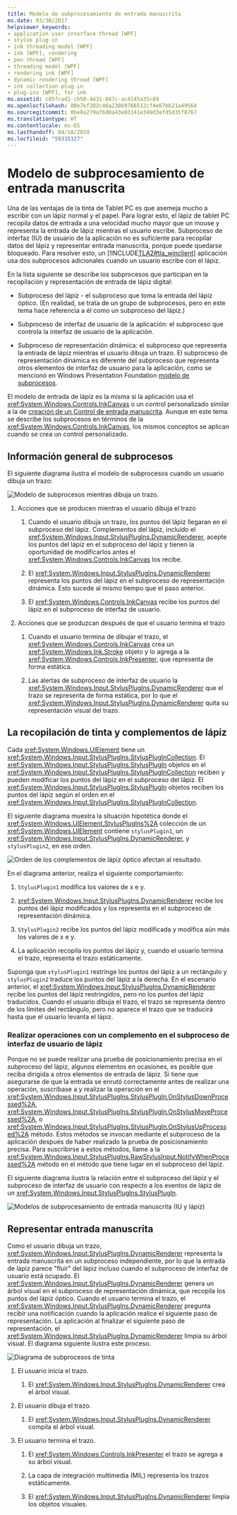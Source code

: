 ```yaml
---
title: Modelo de subprocesamiento de entrada manuscrita
ms.date: 03/30/2017
helpviewer_keywords:
- application user interface thread [WPF]
- stylus plug-in
- ink threading model [WPF]
- ink [WPF], rendering
- pen thread [WPF]
- threading model [WPF]
- rendering ink [WPF]
- dynamic rendering thread [WPF]
- ink collection plug-in
- plug-ins [WPF], for ink
ms.assetid: c85fcad1-cb50-4431-847c-ac4145a35c89
ms.openlocfilehash: 80e7ef202c46a23069766512cf4e67bb21a49564
ms.sourcegitcommit: 0be8a279af6d8a43e03141e349d3efd5d35f8767
ms.translationtype: HT
ms.contentlocale: es-ES
ms.lasthandoff: 04/18/2019
ms.locfileid: "59335327"
---
```

# <a name="the-ink-threading-model"></a>Modelo de subprocesamiento de entrada manuscrita
Una de las ventajas de la tinta de Tablet PC es que asemeja mucho a escribir con un lápiz normal y el papel.  Para lograr esto, el lápiz de tablet PC recopila datos de entrada a una velocidad mucho mayor que un mouse y representa la entrada de lápiz mientras el usuario escribe.  Subproceso de interfaz (IU) de usuario de la aplicación no es suficiente para recopilar datos del lápiz y representar entrada manuscrita, porque puede quedarse bloqueado.  Para resolver esto, un [!INCLUDE[TLA2#tla_winclient](../../../../includes/tla2sharptla-winclient-md.md)] aplicación usa dos subprocesos adicionales cuando un usuario escribe con el lápiz.  
  
 En la lista siguiente se describe los subprocesos que participan en la recopilación y representación de entrada de lápiz digital:  
  
-   Subproceso del lápiz - el subproceso que toma la entrada del lápiz óptico.  (En realidad, se trata de un grupo de subprocesos, pero en este tema hace referencia a él como un subproceso del lápiz.)  
  
-   Subproceso de interfaz de usuario de la aplicación: el subproceso que controla la interfaz de usuario de la aplicación.  
  
-   Subproceso de representación dinámica: el subproceso que representa la entrada de lápiz mientras el usuario dibuja un trazo. El subproceso de representación dinámica es diferente del subproceso que representa otros elementos de interfaz de usuario para la aplicación, como se mencionó en Windows Presentation Foundation [modelo de subprocesos](threading-model.md).  
  
 El modelo de entrada de lápiz es la misma si la aplicación usa el <xref:System.Windows.Controls.InkCanvas> o un control personalizado similar a la de [creación de un Control de entrada manuscrita](creating-an-ink-input-control.md).  Aunque en este tema se describe los subprocesos en términos de la <xref:System.Windows.Controls.InkCanvas>, los mismos conceptos se aplican cuando se crea un control personalizado.  
  
## <a name="threading-overview"></a>Información general de subprocesos  
 El siguiente diagrama ilustra el modelo de subprocesos cuando un usuario dibuja un trazo:  
  
 ![Modelo de subprocesos mientras dibuja un trazo. ](./media/inkthreading-drawingink.png "InkThreading_DrawingInk")  
  
1. Acciones que se producen mientras el usuario dibuja el trazo  
  
    1.  Cuando el usuario dibuja un trazo, los puntos del lápiz llegaran en el subproceso del lápiz.  Complementos del lápiz, incluido el <xref:System.Windows.Input.StylusPlugIns.DynamicRenderer>, acepte los puntos del lápiz en el subproceso del lápiz y tienen la oportunidad de modificarlos antes el <xref:System.Windows.Controls.InkCanvas> los recibe.  
  
    2.  El <xref:System.Windows.Input.StylusPlugIns.DynamicRenderer> representa los puntos del lápiz en el subproceso de representación dinámica. Esto sucede al mismo tiempo que el paso anterior.  
  
    3.  El <xref:System.Windows.Controls.InkCanvas> recibe los puntos del lápiz en el subproceso de interfaz de usuario.  
  
2. Acciones que se produzcan después de que el usuario termina el trazo  
  
    1.  Cuando el usuario termina de dibujar el trazo, el <xref:System.Windows.Controls.InkCanvas> crea un <xref:System.Windows.Ink.Stroke> objeto y lo agrega a la <xref:System.Windows.Controls.InkPresenter>, que representa de forma estática.  
  
    2.  Las alertas de subproceso de interfaz de usuario la <xref:System.Windows.Input.StylusPlugIns.DynamicRenderer> que el trazo se representa de forma estática, por lo que el <xref:System.Windows.Input.StylusPlugIns.DynamicRenderer> quita su representación visual del trazo.  
  
## <a name="ink-collection-and-stylus-plug-ins"></a>La recopilación de tinta y complementos de lápiz  
 Cada <xref:System.Windows.UIElement> tiene un <xref:System.Windows.Input.StylusPlugIns.StylusPlugInCollection>.  El <xref:System.Windows.Input.StylusPlugIns.StylusPlugIn> objetos en el <xref:System.Windows.Input.StylusPlugIns.StylusPlugInCollection> reciben y pueden modificar los puntos del lápiz en el subproceso del lápiz. El <xref:System.Windows.Input.StylusPlugIns.StylusPlugIn> objetos reciben los puntos del lápiz según el orden en el <xref:System.Windows.Input.StylusPlugIns.StylusPlugInCollection>.  
  
 El siguiente diagrama muestra la situación hipotética donde el <xref:System.Windows.UIElement.StylusPlugIns%2A> colección de un <xref:System.Windows.UIElement> contiene `stylusPlugin1`, un <xref:System.Windows.Input.StylusPlugIns.DynamicRenderer>, y `stylusPlugin2`, en ese orden.  
  
 ![Orden de los complementos de lápiz óptico afectan al resultado. ](./media/inkthreading-pluginorder.png "InkThreading_PluginOrder")  
  
 En el diagrama anterior, realiza el siguiente comportamiento:  
  
1. `StylusPlugin1` modifica los valores de x e y.  
  
2. <xref:System.Windows.Input.StylusPlugIns.DynamicRenderer> recibe los puntos del lápiz modificados y los representa en el subproceso de representación dinámica.  
  
3. `StylusPlugin2` recibe los puntos del lápiz modificada y modifica aún más los valores de x e y.  
  
4. La aplicación recopila los puntos del lápiz y, cuando el usuario termina el trazo, representa el trazo estáticamente.  
  
 Suponga que `stylusPlugin1` restringe los puntos del lápiz a un rectángulo y `stylusPlugin2` traduce los puntos del lápiz a la derecha.  En el escenario anterior, el <xref:System.Windows.Input.StylusPlugIns.DynamicRenderer> recibe los puntos del lápiz restringidos, pero no los puntos del lápiz traducidos.  Cuando el usuario dibuja el trazo, el trazo se representa dentro de los límites del rectángulo, pero no aparece el trazo que se traducirá hasta que el usuario levanta el lápiz.  
  
### <a name="performing-operations-with-a-stylus-plug-in-on-the-ui-thread"></a>Realizar operaciones con un complemento en el subproceso de interfaz de usuario de lápiz  
 Porque no se puede realizar una prueba de posicionamiento precisa en el subproceso del lápiz, algunos elementos en ocasiones, es posible que reciba dirigida a otros elementos de entrada de lápiz. Si tiene que asegurarse de que la entrada se enrutó correctamente antes de realizar una operación, suscríbase a y realizar la operación en el <xref:System.Windows.Input.StylusPlugIns.StylusPlugIn.OnStylusDownProcessed%2A>, <xref:System.Windows.Input.StylusPlugIns.StylusPlugIn.OnStylusMoveProcessed%2A>, o <xref:System.Windows.Input.StylusPlugIns.StylusPlugIn.OnStylusUpProcessed%2A> método. Estos métodos se invocan mediante el subproceso de la aplicación después de haber realizado la prueba de posicionamiento precisa. Para suscribirse a estos métodos, llame a la <xref:System.Windows.Input.StylusPlugIns.RawStylusInput.NotifyWhenProcessed%2A> método en el método que tiene lugar en el subproceso del lápiz.  
  
 El siguiente diagrama ilustra la relación entre el subproceso del lápiz y el subproceso de interfaz de usuario con respecto a los eventos de lápiz de un <xref:System.Windows.Input.StylusPlugIns.StylusPlugIn>.  
  
 ![Modelos de subprocesamiento de entrada manuscrita &#40;IU y lápiz&#41;](./media/inkthreading-plugincallbacks.png "InkThreading_PluginCallbacks")  
  
## <a name="rendering-ink"></a>Representar entrada manuscrita  
 Como el usuario dibuja un trazo, <xref:System.Windows.Input.StylusPlugIns.DynamicRenderer> representa la entrada manuscrita en un subproceso independiente, por lo que la entrada de lápiz parece "fluir" del lápiz incluso cuando el subproceso de interfaz de usuario está ocupado.  El <xref:System.Windows.Input.StylusPlugIns.DynamicRenderer> genera un árbol visual en el subproceso de representación dinámica, que recopila los puntos del lápiz óptico.  Cuando el usuario termina el trazo, el <xref:System.Windows.Input.StylusPlugIns.DynamicRenderer> pregunta recibir una notificación cuando la aplicación realice el siguiente paso de representación.  La aplicación al finalizar el siguiente paso de representación, el <xref:System.Windows.Input.StylusPlugIns.DynamicRenderer> limpia su árbol visual.  El diagrama siguiente ilustra este proceso.  
  
 ![Diagrama de subprocesos de tinta](./media/inkthreading-visualtree.png "InkThreading_VisualTree")  
  
1. El usuario inicia el trazo.  
  
    1.  El <xref:System.Windows.Input.StylusPlugIns.DynamicRenderer> crea el árbol visual.  
  
2. El usuario dibuja el trazo.  
  
    1.  El <xref:System.Windows.Input.StylusPlugIns.DynamicRenderer> compila el árbol visual.  
  
3. El usuario termina el trazo.  
  
    1.  El <xref:System.Windows.Controls.InkPresenter> el trazo se agrega a su árbol visual.  
  
    2.  La capa de integración multimedia (MIL) representa los trazos estáticamente.  
  
    3.  El <xref:System.Windows.Input.StylusPlugIns.DynamicRenderer> limpia los objetos visuales.

